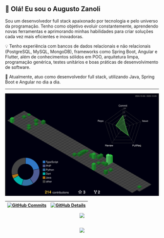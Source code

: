 
## 👋 Olá! Eu sou o Augusto Zanoli

Sou um desenvolvedor full stack apaixonado por tecnologia e pelo universo da programação. Tenho como objetivo evoluir constantemente, aprendendo novas ferramentas e aprimorando minhas habilidades para criar soluções cada vez mais eficientes e inovadoras.

💡 Tenho experiência com bancos de dados relacionais e não relacionais (PostgreSQL, MySQL, MongoDB), frameworks como Spring Boot, Angular e Flutter, além de conhecimentos sólidos em POO, arquitetura limpa, programação genérica, testes unitários e boas práticas de desenvolvimento de software.

🚀 Atualmente, atuo como desenvolvedor full stack, utilizando Java, Spring Boot e Angular no dia a dia.

---

  ![Status](./profile-3d-contrib/profile-night-green.svg)
  

  
 | [![GitHub Commits](http://github-profile-summary-cards.vercel.app/api/cards/productive-time?username=AugustoZanoli&theme=dracula&utcOffset=-3)](https://github.com/vn7n24fzkq/github-profile-summary-cards) | [![GitHub Details](http://github-profile-summary-cards.vercel.app/api/cards/profile-details?username=AugustoZanoli&theme=dracula)](https://github.com/vn7n24fzkq/github-profile-summary-cards) |  
 | ----------- | ----------- |


 
  <div align="center" >
<a href="https://skillicons.dev"   >
  <img src="https://skillicons.dev/icons?i=git,java,angular,springboot,flutter,react,next,vue,typescript,github,materialui,linux,postman,postgres,mongodb" />
</a>
  <br />

  </div>

 
##
   <div align="center" >
     <img src="https://github-profile-trophy.vercel.app/?username=AugustoZanoli&row=1&column=6&theme=dracula&margin-w=15&margin-h=15"/>
  </div>
  
